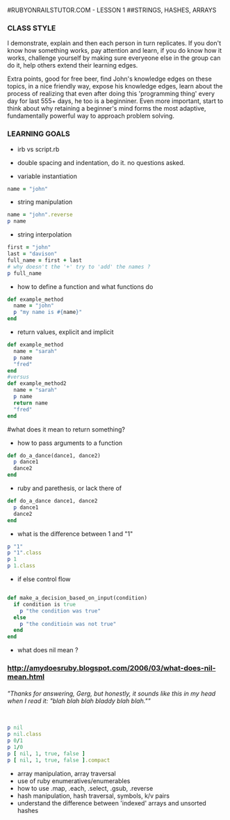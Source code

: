 #RUBYONRAILSTUTOR.COM - LESSON 1
##STRINGS, HASHES, ARRAYS

### CLASS STYLE

I demonstrate, explain and then each person in turn replicates.  If you don't know how something works, pay attention and learn, if you do know how it works, challenge yourself by making sure everyeone else in the group can do it, help others extend their learning edges.   

Extra points, good for free beer, find John's knowledge edges on these topics, in a nice friendly way, expose his knowledge edges, learn about the process of realizing that even after doing this 'programming thing' every day for last 555+ days, he too is a beginniner.  Even more important, start to think about why retaining a beginner's mind forms the most adaptive, fundamentally powerful way to approach problem solving.   



### LEARNING GOALS

  - irb vs script.rb
  - double spacing and indentation, do it. no questions asked.

  - variable instantiation

  ```ruby
  name = "john"
  ```

  - string manipulation  

  ```ruby
  name = "john".reverse
  p name
  ```

  - string interpolation

  ```ruby
  first = "john"
  last = "davison"
  full_name = first + last
  # why doesn't the '+' try to 'add' the names ? 
  p full_name
  ```

  - how to define a function and what functions do

  ```ruby
  def example_method
    name = "john"
    p "my name is #{name}"
  end
  ```

  - return values, explicit and implicit

  ```ruby
  def example_method
    name = "sarah"
    p name
    "fred"
  end
  #versus
  def example_method2
    name = "sarah"
    p name
    return name
    "fred"
  end
  ```
  #what does it mean to return something?

  - how to pass arguments to a function

  ```ruby
  def do_a_dance(dance1, dance2)
    p dance1
    dance2
  end
  ```

  - ruby and parethesis, or lack there of

  ```ruby
  def do_a_dance dance1, dance2 
    p dance1
    dance2
  end
  ```

  - what is the difference between 1 and "1"

  ```ruby
  p "1"
  p "1".class
  p 1
  p 1.class
  ```

  - if else control flow

  ```ruby

  def make_a_decision_based_on_input(condition)
    if condition is true
      p "the condition was true"
    else
      p "the conditioin was not true"
    end
  end

  ```

  - what does nil mean ?
  ### http://amydoesruby.blogspot.com/2006/03/what-does-nil-mean.html
  ###### "Thanks for answering, Gerg, but honestly, it sounds like this in my head when I read it: "blah blah blah bladdy blah blah.""

  ```ruby

  p nil
  p nil.class
  p 0/1
  p 1/0
  p [ nil, 1, true, false ]
  p [ nil, 1, true, false ].compact

  ```


  - array manipulation, array traversal
  - use of ruby enumeratives/enumerables
  - how to use .map, .each, .select, .gsub, .reverse
  - hash manipulation, hash traversal, symbols, k/v pairs
  - understand the difference between 'indexed' arrays and unsorted hashes

  ```ruby

  ```
